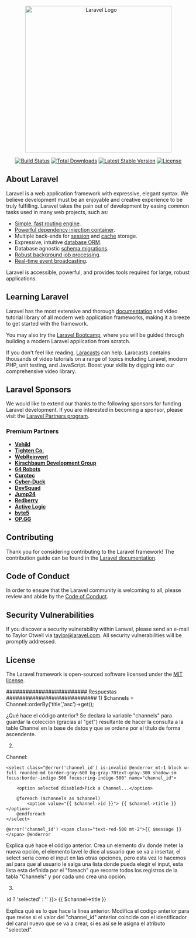 <p align="center"><a href="https://laravel.com" target="_blank"><img src="https://raw.githubusercontent.com/laravel/art/master/logo-lockup/5%20SVG/2%20CMYK/1%20Full%20Color/laravel-logolockup-cmyk-red.svg" width="400" alt="Laravel Logo"></a></p>

<p align="center">
<a href="https://github.com/laravel/framework/actions"><img src="https://github.com/laravel/framework/workflows/tests/badge.svg" alt="Build Status"></a>
<a href="https://packagist.org/packages/laravel/framework"><img src="https://img.shields.io/packagist/dt/laravel/framework" alt="Total Downloads"></a>
<a href="https://packagist.org/packages/laravel/framework"><img src="https://img.shields.io/packagist/v/laravel/framework" alt="Latest Stable Version"></a>
<a href="https://packagist.org/packages/laravel/framework"><img src="https://img.shields.io/packagist/l/laravel/framework" alt="License"></a>
</p>

## About Laravel

Laravel is a web application framework with expressive, elegant syntax. We believe development must be an enjoyable and creative experience to be truly fulfilling. Laravel takes the pain out of development by easing common tasks used in many web projects, such as:

- [Simple, fast routing engine](https://laravel.com/docs/routing).
- [Powerful dependency injection container](https://laravel.com/docs/container).
- Multiple back-ends for [session](https://laravel.com/docs/session) and [cache](https://laravel.com/docs/cache) storage.
- Expressive, intuitive [database ORM](https://laravel.com/docs/eloquent).
- Database agnostic [schema migrations](https://laravel.com/docs/migrations).
- [Robust background job processing](https://laravel.com/docs/queues).
- [Real-time event broadcasting](https://laravel.com/docs/broadcasting).

Laravel is accessible, powerful, and provides tools required for large, robust applications.

## Learning Laravel

Laravel has the most extensive and thorough [documentation](https://laravel.com/docs) and video tutorial library of all modern web application frameworks, making it a breeze to get started with the framework.

You may also try the [Laravel Bootcamp](https://bootcamp.laravel.com), where you will be guided through building a modern Laravel application from scratch.

If you don't feel like reading, [Laracasts](https://laracasts.com) can help. Laracasts contains thousands of video tutorials on a range of topics including Laravel, modern PHP, unit testing, and JavaScript. Boost your skills by digging into our comprehensive video library.

## Laravel Sponsors

We would like to extend our thanks to the following sponsors for funding Laravel development. If you are interested in becoming a sponsor, please visit the [Laravel Partners program](https://partners.laravel.com).

### Premium Partners

- **[Vehikl](https://vehikl.com/)**
- **[Tighten Co.](https://tighten.co)**
- **[WebReinvent](https://webreinvent.com/)**
- **[Kirschbaum Development Group](https://kirschbaumdevelopment.com)**
- **[64 Robots](https://64robots.com)**
- **[Curotec](https://www.curotec.com/services/technologies/laravel/)**
- **[Cyber-Duck](https://cyber-duck.co.uk)**
- **[DevSquad](https://devsquad.com/hire-laravel-developers)**
- **[Jump24](https://jump24.co.uk)**
- **[Redberry](https://redberry.international/laravel/)**
- **[Active Logic](https://activelogic.com)**
- **[byte5](https://byte5.de)**
- **[OP.GG](https://op.gg)**

## Contributing

Thank you for considering contributing to the Laravel framework! The contribution guide can be found in the [Laravel documentation](https://laravel.com/docs/contributions).

## Code of Conduct

In order to ensure that the Laravel community is welcoming to all, please review and abide by the [Code of Conduct](https://laravel.com/docs/contributions#code-of-conduct).

## Security Vulnerabilities

If you discover a security vulnerability within Laravel, please send an e-mail to Taylor Otwell via [taylor@laravel.com](mailto:taylor@laravel.com). All security vulnerabilities will be promptly addressed.

## License

The Laravel framework is open-sourced software licensed under the [MIT license](https://opensource.org/licenses/MIT).




#########################     Respuestas      ############################
1)
$channels = Channel::orderBy('title','asc')->get();

¿Qué hace el código anterior?
Se declara la variable "channels" para guardar la colección (gracias al "get") resultante de hacer la consulta a la table Channel en la base de datos y que se ordene por el título de forma ascendente.



2)
<div class="mb-4">
    <label for="Channel" class="block text-white font-medium">Channel:</label>

    <select class="@error('channel_id') is-invalid @enderror mt-1 block w-full rounded-md border-gray-600 bg-gray-70text-gray-300 shadow-sm focus:border-indigo-500 focus:ring-indigo-500" name="channel_id">
    
        <option selected disabled>Pick a Channel...</option>
        
        @foreach ($channels as $channel)
            <option value="{{ $channel->id }}"> {{ $channel->title }} </option>
        @endforeach
    </select>

    @error('channel_id') <span class="text-red-500 mt-2">{{ $message }}</span> @enderror
</div>

Explica qué hace el código anterior.
Crea un elemento div donde meter la nueva opción, el elemento lavel le dice al usuario que se va a insertar, el select sería como el input en las otras opciones, pero esta vez lo hacemos así para que al usuario le salga una lista donde pueda elegir el input, esta lista esta definida por el "foreach" que recorre todos los registros de la tabla "Channels" y por cada uno crea una opción.



3)
<option value="{{ $channel->id }}" {{ old('channel_id') == $channel->id ? 'selected' : '' }}>
    {{ $channel->title }}
</option>

Explica qué es lo que hace la línea anterior.
Modifica el codigo anterior para que revise si el valor del "channel_id" anterior coincide con el identificador del canal nuevo que se va a crear, si es así se le asigna el atributo "selected".